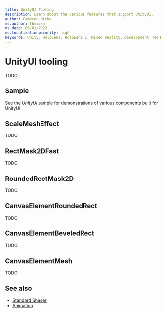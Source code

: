 ```yaml
---
title: UnityUI Tooling
description: Learn about the various features that support UnityUI.
author: Cameron-Micka
ms.author: thmicka
ms.date: 06/01/2022
ms.localizationpriority: high
keywords: Unity, HoloLens, HoloLens 2, Mixed Reality, development, MRTK, Graphics Tools, MRGT, MR Graphics Tools, Standard Shader, Mesh Outlines
---
```


# UnityUI tooling

TODO

## Sample

See the *UnityUI* sample for demonstrations of various components built for UnityUI.

## ScaleMeshEffect

TODO

## RectMask2DFast

TODO

## RoundedRectMask2D

TODO

## CanvasElementRoundedRect

TODO

## CanvasElementBeveledRect

TODO

## CanvasElementMesh

TODO

## See also

* [Standard Shader](standard-shader.md)
* [Animation](animation.md)
